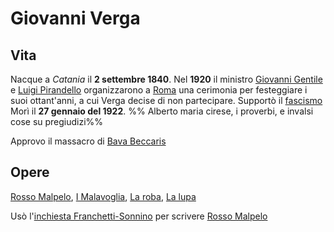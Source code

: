 # Giovanni Verga
## Vita
Nacque a *Catania* il **2 settembre 1840**. Nel **1920** il ministro [Giovanni Gentile](Giovanni%20Gentile.md) e [Luigi Pirandello](Luigi%20Pirandello.md) organizzarono a [Roma](../luoghi/Roma.md) una cerimonia per festeggiare i suoi ottant'anni, a cui Verga decise di non partecipare. Supportò il [fascismo](../eventi/fascismo.md) Morì il **27 gennaio del 1922**.
%% Alberto maria cirese, i proverbi, e invalsi cose su pregiudizi%%

Approvo il massacro di [Bava Beccaris](Bava%20Beccaris.md)
## Opere
[Rosso Malpelo](../opere/Rosso%20Malpelo.md), [I Malavoglia](../opere/I%20Malavoglia.md), [La roba](../opere/La%20roba.md), [La lupa](../opere/La%20lupa.md)

Usò l'[inchiesta Franchetti-Sonnino](../eventi/inchiesta%20Franchetti-Sonnino.md) per scrivere [Rosso Malpelo](../opere/Rosso%20Malpelo.md)